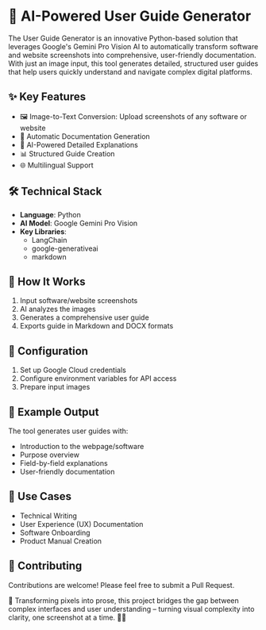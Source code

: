 # 🤖 AI-Powered User Guide Generator

The User Guide Generator is an innovative Python-based solution that leverages Google's Gemini Pro Vision AI to automatically transform software and website screenshots into comprehensive, user-friendly documentation. With just an image input, this tool generates detailed, structured user guides that help users quickly understand and navigate complex digital platforms.

## ✨ Key Features

- 🖼️ Image-to-Text Conversion: Upload screenshots of any software or website
- 📝 Automatic Documentation Generation
- 🧠 AI-Powered Detailed Explanations
- 📊 Structured Guide Creation
- 🌐 Multilingual Support

## 🛠 Technical Stack

- **Language**: Python
- **AI Model**: Google Gemini Pro Vision
- **Key Libraries**:
  - LangChain
  - google-generativeai
  - markdown

## 🚀 How It Works

1. Input software/website screenshots
2. AI analyzes the images
3. Generates a comprehensive user guide
4. Exports guide in Markdown and DOCX formats

## 🔧 Configuration

1. Set up Google Cloud credentials
2. Configure environment variables for API access
3. Prepare input images

## 📄 Example Output

The tool generates user guides with:
- Introduction to the webpage/software
- Purpose overview
- Field-by-field explanations
- User-friendly documentation

## 🌈 Use Cases

- Technical Writing
- User Experience (UX) Documentation
- Software Onboarding
- Product Manual Creation

## 🤝 Contributing

Contributions are welcome! Please feel free to submit a Pull Request.

🌟 Transforming pixels into prose, this project bridges the gap between complex interfaces and user understanding – turning visual complexity into clarity, one screenshot at a time. 🚀📖
